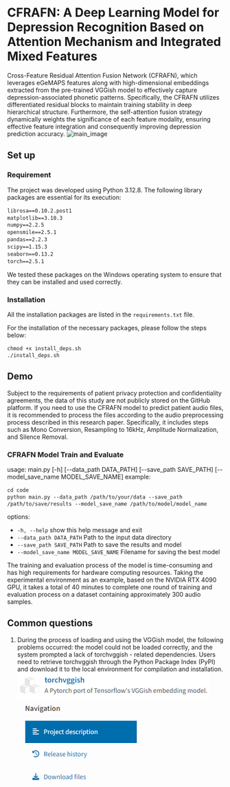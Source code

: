 # CFRAFN: A Deep Learning Model for Depression Recognition Based on Attention Mechanism and Integrated Mixed Features
Cross-Feature Residual Attention Fusion Network (CFRAFN), which leverages eGeMAPS features along with high-dimensional embeddings extracted from the pre-trained VGGish model to effectively capture depression-associated phonetic patterns. Specifically, the CFRAFN utilizes differentiated residual blocks to maintain training stability in deep hierarchical structure. Furthermore, the self-attention fusion strategy dynamically weights the significance of each feature modality, ensuring effective feature integration and consequently improving depression prediction accuracy.
![main_image](images/Framework.png)
## Set up

### Requirement
The project was developed using Python 3.12.8. The following library packages are essential for its execution:
```txt
librosa==0.10.2.post1
matplotlib==3.10.3
numpy==2.2.5
opensmile==2.5.1
pandas==2.2.3
scipy==1.15.3
seaborn==0.13.2
torch==2.5.1
```
We tested these packages on the Windows operating system to ensure that they can be installed and used correctly.

### Installation

All the installation packages are listed in the `requirements.txt` file.

For the installation of the necessary packages, please follow the steps below:
```shell
chmod +x install_deps.sh
./install_deps.sh
```

## Demo
Subject to the requirements of patient privacy protection and confidentiality agreements, the data of this study are not publicly stored on the GitHub platform. If you need to use the CFRAFN model to predict patient audio files, it is recommended to process the files according to the audio preprocessing process described in this research paper. Specifically, it includes steps such as Mono Conversion, Resampling to 16kHz, Amplitude Normalization, and Silence Removal.

### CFRAFN Model Train and Evaluate

usage: main.py [-h] [--data_path DATA_PATH] [--save_path SAVE_PATH] [--model_save_name MODEL_SAVE_NAME]
example:
```shell
cd code
python main.py --data_path /path/to/your/data --save_path /path/to/save/results --model_save_name /path/to/model/model_name
```
options:
-  `-h, --help`            show this help message and exit
-  `--data_path DATA_PATH`
                        Path to the input data directory
-  `--save_path SAVE_PATH`
                        Path to save the results and model
-  `--model_save_name MODEL_SAVE_NAME`
                        Filename for saving the best model

The training and evaluation process of the model is time-consuming and has high requirements for hardware computing resources. Taking the experimental environment as an example, based on the NVIDIA RTX 4090 GPU, it takes a total of 40 minutes to complete one round of training and evaluation process on a dataset containing approximately 300 audio samples.

## Common questions
1. During the process of loading and using the VGGish model, the following problems occurred: the model could not be loaded correctly, and the system prompted a lack of torchvggish - related dependencies.
Users need to retrieve torchvggish through the Python Package Index (PyPI) and download it to the local environment for compilation and installation.
![alt text](image-1.png)![alt text](image.png)

